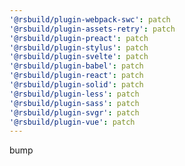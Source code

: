 ```yaml
---
'@rsbuild/plugin-webpack-swc': patch
'@rsbuild/plugin-assets-retry': patch
'@rsbuild/plugin-preact': patch
'@rsbuild/plugin-stylus': patch
'@rsbuild/plugin-svelte': patch
'@rsbuild/plugin-babel': patch
'@rsbuild/plugin-react': patch
'@rsbuild/plugin-solid': patch
'@rsbuild/plugin-less': patch
'@rsbuild/plugin-sass': patch
'@rsbuild/plugin-svgr': patch
'@rsbuild/plugin-vue': patch
---
```


bump
